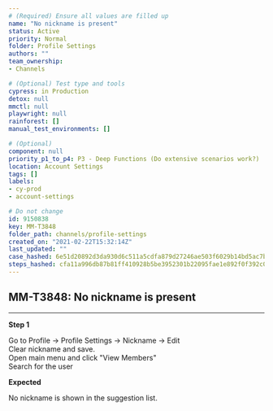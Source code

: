 ```yaml
---
# (Required) Ensure all values are filled up
name: "No nickname is present"
status: Active
priority: Normal
folder: Profile Settings
authors: ""
team_ownership: 
- Channels

# (Optional) Test type and tools
cypress: in Production
detox: null
mmctl: null
playwright: null
rainforest: []
manual_test_environments: []

# (Optional)
component: null
priority_p1_to_p4: P3 - Deep Functions (Do extensive scenarios work?)
location: Account Settings
tags: []
labels: 
- cy-prod
- account-settings

# Do not change
id: 9150838
key: MM-T3848
folder_path: channels/profile-settings
created_on: "2021-02-22T15:32:14Z"
last_updated: ""
case_hashed: 6e51d20892d3da930d6c511a5cdfa879d27246ae503f6029b14bd5ac7b44cd35b3703d3fd5fac85728ca30f24e4678b1
steps_hashed: cfa11a996db87b81ff410928b5be3952301b22095fae1e892f0f392c04074f9e0c5ee1d22b02aa26391d630e8cd1492b
---
```


## MM-T3848: No nickname is present

---

**Step 1**

Go to Profile -> Profile Settings -> Nickname -> Edit\
Clear nickname and save.\
Open main menu and click "View Members"\
Search for the user

**Expected**

No nickname is shown in the suggestion list.
